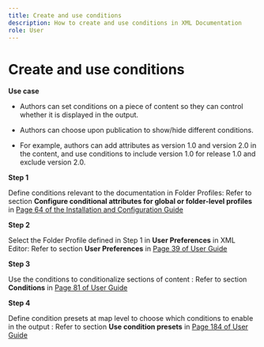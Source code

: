 ```yaml
---
title: Create and use conditions
description: How to create and use conditions in XML Documentation
role: User
---
```


# Create and use conditions

**Use case**

* Authors can set conditions on a piece of content so they can control whether it is displayed in the output.

* Authors can choose upon publication to show/hide different conditions.

* For example, authors can add attributes as version 1.0 and version 2.0 in the content, and use conditions to include version 1.0 for release 1.0 and exclude version 2.0.


**Step 1**

Define conditions relevant to the documentation in Folder Profiles: 
Refer to section **Configure conditional attributes for global or folder-level profiles** in [Page 64 of the Installation and Configuration Guide](https://helpx.adobe.com/content/dam/help/en/xml-documentation-solution/3-8/XML-Documentation-for-Adobe-Experience-Manager_Installation-Configuration-Guide_EN.pdf)


**Step 2**

Select the Folder Profile defined in Step 1 in **User Preferences** in XML Editor: 
Refer to section **User Preferences** in [Page 39 of User Guide](https://helpx.adobe.com/content/dam/help/en/xml-documentation-solution/3-8/XML-Documentation-for-Adobe-Experience-Manager_User-Guide_EN.pdf)


**Step 3** 

Use the conditions to conditionalize sections of content : 
Refer to section **Conditions** in [Page 81 of User Guide](https://helpx.adobe.com/content/dam/help/en/xml-documentation-solution/3-8/XML-Documentation-for-Adobe-Experience-Manager_User-Guide_EN.pdf)


**Step 4** 

Define condition presets at map level to choose which conditions to enable in the output : 
Refer to section **Use condition presets** in [Page 184 of User Guide](https://helpx.adobe.com/content/dam/help/en/xml-documentation-solution/3-8/XML-Documentation-for-Adobe-Experience-Manager_User-Guide_EN.pdf)

